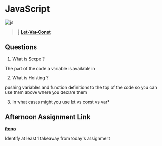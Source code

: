 # JavaScript

![js](https://bcw.blob.core.windows.net/public/img/courses/js.gif)

> **📖 [Let-Var-Const](https://codeworksacademy.com/fs-student-guide/resources/wk2/01-Let-Var-Const)**

## Questions

1. What is Scope ?

The part of the code a variable is available in

2. What is Hoisting ?

pushing variables and function definitions to the top of the code so you can use them above where you declare them

3. In what cases might you use let vs const vs var?



## Afternoon Assignment Link

**[Repo](https://github.com/tebazele/<ASSIGNMENT_REPO>)**

Identify at least 1 takeaway from today's assignment
